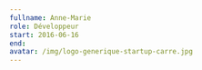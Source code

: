 ```yaml
---
fullname: Anne-Marie
role: Développeur
start: 2016-06-16
end:
avatar: /img/logo-generique-startup-carre.jpg
---
```

